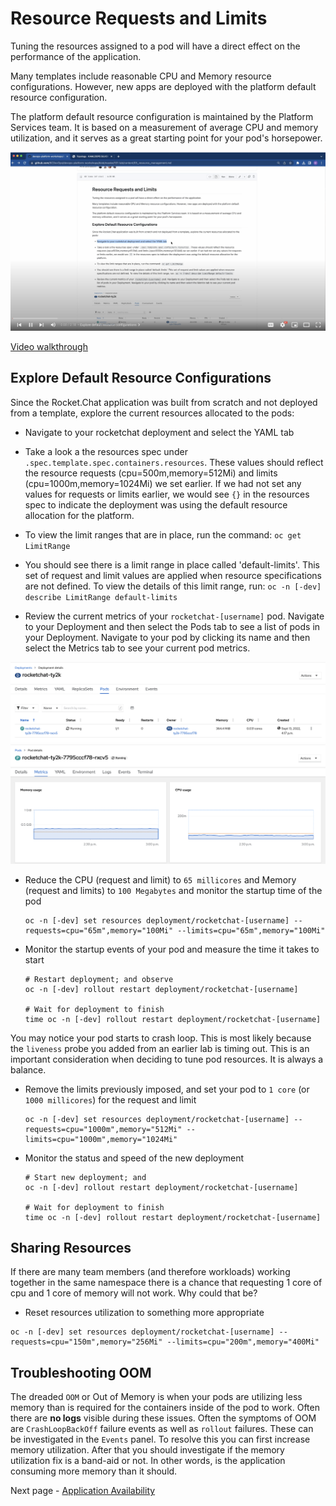 # Resource Requests and Limits
Tuning the resources assigned to a pod will have a direct effect on the performance of the application.

Many templates include reasonable CPU and Memory resource configurations. However, new apps are deployed with the platform default resource configuration.

The platform default resource configuration is maintained by the Platform Services team. It is based on a measurement of average CPU and memory utilization, and it serves as a great starting point for your pod's horsepower.

<kbd>[![Video Walkthrough Thumbnail](././images/05_resource_requests_and_limits_thumb.png)](https://youtu.be/dhLnaUGgnQY)</kbd>

[Video walkthrough](https://youtu.be/dhLnaUGgnQY)

## Explore Default Resource Configurations
Since the Rocket.Chat application was built from scratch and not deployed from a template, explore the current resources allocated to the pods:

- Navigate to your rocketchat deployment and select the YAML tab

- Take a look a the resources spec under `.spec.template.spec.containers.resources`. These values should reflect the resource requests (cpu=500m,memory=512Mi) and limits (cpu=1000m,memory=1024Mi) we set earlier. If we had not set any values for requests or limits earlier, we would see `{}` in the resources spec to indicate the deployment was using the default resource allocation for the platform.

- To view the limit ranges that are in place, run the command:
`oc get LimitRange`

- You should see there is a limit range in place called 'default-limits'. This set of request and limit values are applied when resource specifications are not defined. To view the details of this limit range, run:
`oc -n [-dev] describe LimitRange default-limits`

- Review the current metrics of your `rocketchat-[username]` pod. Navigate to your Deployment and then select the Pods tab to see a list of pods in your Deployment. Navigate to your pod by clicking its name and then select the Metrics tab to see your current pod metrics.

<kbd>![rocketchat Deployment showing Pods tab with a single pod running](./images/05_resource_management_01.png)</kbd>
<kbd>![rocketchat Pod Details showing Metrics tab with Memory and CPU usage graphs](./images/05_resource_management_02.png)</kbd>

- Reduce the CPU (request and limit) to `65 millicores` and Memory (request and limits) to `100 Megabytes` and monitor the startup time of the pod
  ```oc:cli
  oc -n [-dev] set resources deployment/rocketchat-[username] --requests=cpu="65m",memory="100Mi" --limits=cpu="65m",memory="100Mi"
  ```
- Monitor the startup events of your pod and measure the time it takes to start
  ```oc:cli
  # Restart deployment; and observe
  oc -n [-dev] rollout restart deployment/rocketchat-[username]

  # Wait for deployment to finish
  time oc -n [-dev] rollout restart deployment/rocketchat-[username]
  ```

You may notice your pod starts to crash loop. This is most likely because the `liveness` probe you added from an earlier lab is timing out. This is an important consideration when deciding to tune pod resources. It is always a balance.

- Remove the limits previously imposed, and set your pod to `1 core` (or `1000 millicores`) for the request and limit
  ```oc:cli
  oc -n [-dev] set resources deployment/rocketchat-[username] --requests=cpu="1000m",memory="512Mi" --limits=cpu="1000m",memory="1024Mi"
  ```

- Monitor the status and speed of the new deployment
  ```oc:cli
  # Start new deployment; and
  oc -n [-dev] rollout restart deployment/rocketchat-[username]

  # Wait for deployment to finish
  time oc -n [-dev] rollout restart deployment/rocketchat-[username]
  ```

## Sharing Resources

If there are many team members (and therefore workloads) working together in the same namespace there is a chance that requesting 1 core of cpu and 1 core of memory will not work. Why could that be?

- Reset resources utilization to something more appropriate

```oc:cli
oc -n [-dev] set resources deployment/rocketchat-[username] --requests=cpu="150m",memory="256Mi" --limits=cpu="200m",memory="400Mi"
```

## Troubleshooting OOM

The dreaded `OOM` or Out of Memory is when your pods are utilizing less memory than is required for the containers inside of the pod to work. Often there are __no logs__ visible during these issues. Often the symptoms of OOM are `CrashLoopBackOff` failure events as well as `rollout` failures. These can be investigated in the `Events` panel. To resolve this you can first increase memory utilization. After that you should investigate if the memory utilization fix is a band-aid or not. In other words, is the application consuming more memory than it should.

Next page - [Application Availability](./06_application_availability.md)
